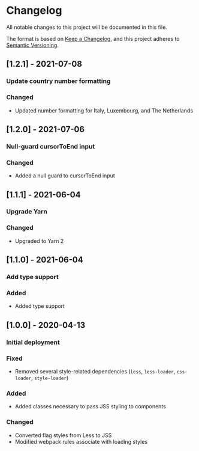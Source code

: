 # Changelog
All notable changes to this project will be documented in this file.

The format is based on [Keep a Changelog](https://keepachangelog.com/en/1.0.0/),
and this project adheres to [Semantic Versioning](https://semver.org/spec/v2.0.0.html).

## [1.2.1] - 2021-07-08
### Update country number formatting
### Changed
- Updated number formatting for Italy, Luxembourg, and The Netherlands

## [1.2.0] - 2021-07-06
### Null-guard cursorToEnd input
### Changed
- Added a null guard to cursorToEnd input

## [1.1.1] - 2021-06-04
### Upgrade Yarn
### Changed
- Upgraded to Yarn 2

## [1.1.0] - 2021-06-04
### Add type support
### Added
- Added type support

## [1.0.0] - 2020-04-13
### Initial deployment
### Fixed
- Removed several style-related dependencies (`less`, `less-loader`, `css-loader`, `style-loader`)
### Added
- Added classes necessary to pass JSS styling to components
### Changed
- Converted flag styles from Less to JSS
- Modified webpack rules associate with loading styles
